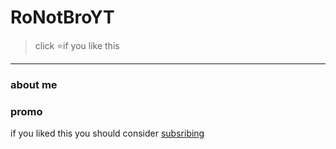 # RoNotBroYT 
 
> click :star:if you like this


---


### about me 
>
>
>
 ### promo
 if you liked this you should consider [subsribing](youtube.com/ronotbroyt)
